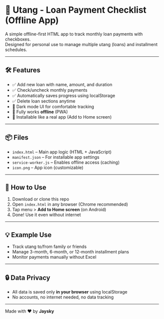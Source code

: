 # 💸 Utang - Loan Payment Checklist (Offline App)

A simple offline-first HTML app to track monthly loan payments with checkboxes.  
Designed for personal use to manage multiple utang (loans) and installment schedules.

---

## 🛠️ Features
- ✅ Add new loan with name, amount, and duration
- ✅ Check/uncheck monthly payments
- ✅ Automatically saves progress using localStorage
- ✅ Delete loan sections anytime
- 🌙 Dark mode UI for comfortable tracking
- 📴 Fully works **offline** (PWA)
- 📲 Installable like a real app (Add to Home screen)

---

## 📦 Files
- `index.html` – Main app logic (HTML + JavaScript)
- `manifest.json` – For installable app settings
- `service-worker.js` – Enables offline access (caching)
- `icon.png` – App icon (customizable)

---

## 🚀 How to Use
1. Download or clone this repo
2. Open `index.html` in any browser (Chrome recommended)
3. Tap menu > **Add to Home screen** (on Android)
4. Done! Use it even without internet

---

## 💡 Example Use
- Track utang to/from family or friends
- Manage 3-month, 6-month, or 12-month installment plans
- Monitor payments manually without Excel

---

## 🔒 Data Privacy
- All data is saved only **in your browser** using localStorage
- No accounts, no internet needed, no data tracking

---

Made with ❤️ by **Jaysky**
